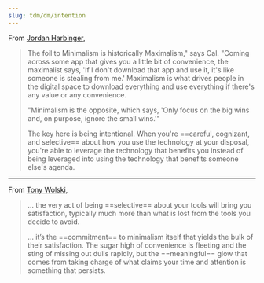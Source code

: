 ```yaml
---
slug: tdm/dm/intention
---
```


From [Jordan Harbinger](https://www.jordanharbinger.com/wp-content/uploads/2019/02/Worksheet-for-Cal-Newport-Choosing-a-Focused-Life-in-a-Noisy-World-Episode-159-v2.pdf),

> The foil to Minimalism is historically Maximalism," says Cal. "Coming across some app that gives you a little bit of convenience, the maximalist says, 'If I don't download that app and use it, it's like someone is stealing from me.' Maximalism is what drives people in the digital space to download everything and use everything if there's any value or any convenience.
>
> "Minimalism is the opposite, which says, 'Only focus on the big wins and, on purpose, ignore the small wins.'"
>
> The key here is being intentional. When you're ==careful, cognizant, and selective== about how you use the technology at your disposal, you're able to leverage the technology that benefits you instead of being leveraged into using the technology that benefits someone else's agenda.

---

From [Tony Wolski](https://awol.ski/books/digital-minimalism/),

> … the very act of being ==selective== about your tools will bring you satisfaction, typically much more than what is lost from the tools you decide to avoid.
>
> … it’s the ==commitment== to minimalism itself that yields the bulk of their satisfaction. The sugar high of convenience is fleeting and the sting of missing out dulls rapidly, but the ==meaningful== glow that comes from taking charge of what claims your time and attention is something that persists.